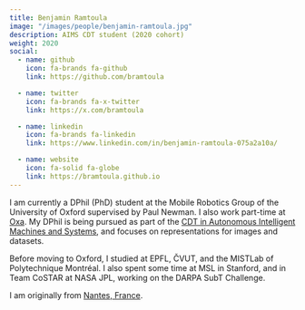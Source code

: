 ```yaml
---
title: Benjamin Ramtoula
image: "/images/people/benjamin-ramtoula.jpg"
description: AIMS CDT student (2020 cohort)
weight: 2020
social:
  - name: github
    icon: fa-brands fa-github
    link: https://github.com/bramtoula

  - name: twitter
    icon: fa-brands fa-x-twitter
    link: https://x.com/bramtoula

  - name: linkedin
    icon: fa-brands fa-linkedin
    link: https://www.linkedin.com/in/benjamin-ramtoula-075a2a10a/

  - name: website
    icon: fa-solid fa-globe
    link: https://bramtoula.github.io
---
```


I am currently a DPhil (PhD) student at the Mobile Robotics Group of the University of Oxford supervised by Paul Newman. I also work part-time at [Oxa](https://oxa.tech). My DPhil is being pursued as part of the [CDT in Autonomous Intelligent Machines and Systems](https://aims.robots.ox.ac.uk), and focuses on representations for images and datasets.

Before moving to Oxford, I studied at EPFL, ČVUT, and the MISTLab of Polytechnique Montréal. I also spent some time at MSL in Stanford, and in Team CoSTAR at NASA JPL, working on the DARPA SubT Challenge.
 
I am originally from [Nantes, France](https://en.wikipedia.org/wiki/Nantes).